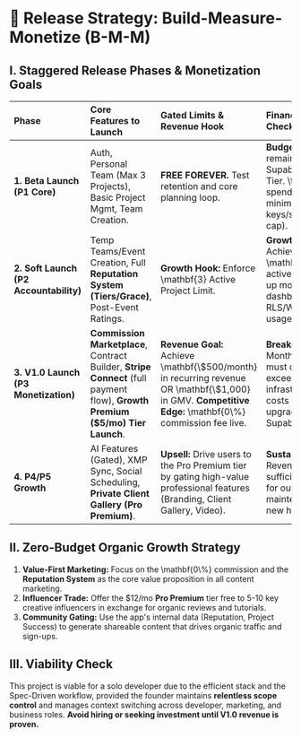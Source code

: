# **🚀 Release Strategy: Build-Measure-Monetize (B-M-M)**

## **I. Staggered Release Phases & Monetization Goals**

| Phase | Core Features to Launch | Gated Limits & Revenue Hook | Financial Safety Checkpoint |
| :---- | :---- | :---- | :---- |
| **1\. Beta Launch (P1 Core)** | Auth, Personal Team (Max 3 Projects), Basic Project Mgmt, Team Creation. | **FREE FOREVER.** Test retention and core planning loop. | **Budget:** Must remain on Supabase Free Tier. \\text{AI} API spend must be minimal (trial keys/small initial cap). |
| **2\. Soft Launch (P2 Accountability)** | Temp Teams/Event Creation, Full **Reputation System (Tiers/Grace)**, Post-Event Ratings. | **Growth Hook:** Enforce \\mathbf{3} Active Project Limit. | **Growth Goal:** Achieve \\mathbf{200} active users. Set up monitoring dashboards for RLS/Worker usage. |
| **3\. V1.0 Launch (P3 Monetization)** | **Commission Marketplace**, Contract Builder, **Stripe Connect** (full payment flow), **Growth Premium ($5/mo) Tier Launch**. | **Revenue Goal:** Achieve \\mathbf{\\$500/month} in recurring revenue OR \\mathbf{\\$1,000} in GMV. **Competitive Edge:** \\mathbf{0\\%} commission fee live. | **Breakeven:** Monthly revenue must consistently exceed infrastructure/API costs (prepare to upgrade Supabase Pro). |
| **4\. P4/P5 Growth** | AI Features (Gated), XMP Sync, Social Scheduling, **Private Client Gallery (Pro Premium)**. | **Upsell:** Drive users to the Pro Premium tier by gating high-value professional features (Branding, Client Gallery, Video). | **Sustainability:** Revenue must be sufficient to pay for outsourced maintenance or new hires. |

## **II. Zero-Budget Organic Growth Strategy**

1. **Value-First Marketing:** Focus on the \\mathbf{0\\%} commission and the **Reputation System** as the core value proposition in all content marketing.  
2. **Influencer Trade:** Offer the $12/mo **Pro Premium** tier free to 5-10 key creative influencers in exchange for organic reviews and tutorials.  
3. **Community Gating:** Use the app's internal data (Reputation, Project Success) to generate shareable content that drives organic traffic and sign-ups.

## **III. Viability Check**

This project is viable for a solo developer due to the efficient stack and the Spec-Driven workflow, provided the founder maintains **relentless scope control** and manages context switching across developer, marketing, and business roles. **Avoid hiring or seeking investment until V1.0 revenue is proven.**